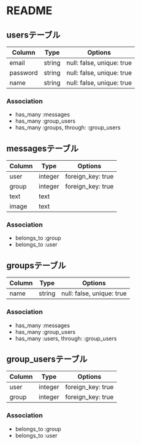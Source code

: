 # README

## usersテーブル

|Column|Type|Options|
|------|----|-------|
|email|string|null: false, unique: true|
|password|string|null: false, unique: true|
|name|string|null: false, unique: true|

### Association
- has_many :messages
- has_many :group_users
- has_many :groups, through: :group_users


## messagesテーブル

|Column|Type|Options|
|------|----|-------|
|user|integer|foreign_key: true|
|group|integer|foreign_key: true|
|text|text||
|image|text||

### Association
- belongs_to :group
- belongs_to :user

## groupsテーブル

|Column|Type|Options|
|------|----|-------|
|name|string|null: false, unique: true|

### Association
- has_many :messages
- has_many :group_users
- has_many :users, through: :group_users

## group_usersテーブル

|Column|Type|Options|
|------|----|-------|
|user|integer|foreign_key: true|
|group|integer|foreign_key: true|

### Association
- belongs_to :group
- belongs_to :user